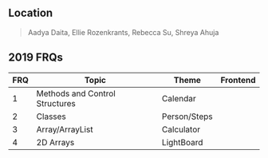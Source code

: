 ## Location
> Aadya Daita, Ellie Rozenkrants, Rebecca Su, Shreya Ahuja

## 2019 FRQs

| FRQ | Topic | Theme | Frontend | 
| --- | --- | --- | --- |
| 1 | Methods and Control Structures | Calendar |  |
| 2 | Classes | Person/Steps |  | 
| 3 | Array/ArrayList | Calculator | | 
| 4 | 2D Arrays | LightBoard |  | 
